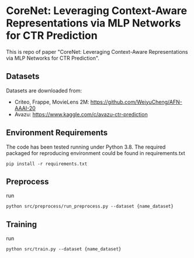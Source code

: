 
# CoreNet: Leveraging Context-Aware Representations via MLP Networks for CTR Prediction

This is repo of paper "CoreNet: Leveraging Context-Aware Representations via MLP Networks for CTR Prediction". 

## Datasets
Datasets are downloaded from:
- Criteo, Frappe, MovieLens 2M: https://github.com/WeiyuCheng/AFN-AAAI-20
- Avazu: https://www.kaggle.com/c/avazu-ctr-prediction

## Environment Requirements
The code has been tested running under Python 3.8. The required packaged for reproducing environment could be found in requirements.txt
```
pip install -r requirements.txt
```

## Preprocess
run
```
python src/preprocess/run_preprocess.py --dataset {name_dataset}
```

## Training
run
```
python src/train.py --dataset {name_dataset}
```
